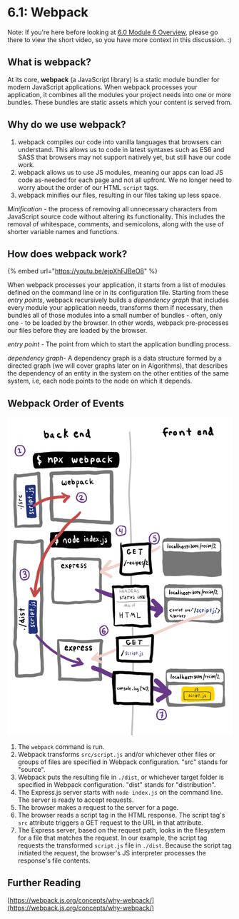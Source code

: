 # 6.1: Webpack

Note: If you're here before looking at [6.0 Module 6 Overview](../6.0-module-6-overview.md), please go there to view the short video, so you have more context in this discussion. :)&#x20;

## What is webpack?

At its core, **webpack** (a JavaScript library) is a static module bundler for modern JavaScript applications. When webpack processes your application, it combines all the modules your project needs into one or more bundles. These bundles are static assets which your content is served from.&#x20;

## Why do we use webpack?

1. webpack compiles our code into vanilla languages that browsers can understand. This allows us to code in latest syntaxes such as ES6 and SASS that browsers may not support natively yet, but still have our code work.
2. webpack allows us to use JS modules, meaning our apps can load JS code as-needed for each page and not all upfront. We no longer need to worry about the order of our HTML `script` tags.
3. webpack minifies our files, resulting in our files taking up less space.

_Minification_ - the process of removing all unnecessary characters from JavaScript source code without altering its functionality. This includes the removal of whitespace, comments, and semicolons, along with the use of shorter variable names and functions.&#x20;

## How does webpack work?

{% embed url="https://youtu.be/ejpXhFJBeO8" %}

When webpack processes your application, it starts from a list of modules defined on the command line or in its configuration file. Starting from these _entry points_, webpack recursively builds a _dependency graph_ that includes every module your application needs, transforms them if necessary, then bundles all of those modules into a small number of bundles - often, only one - to be loaded by the browser. In other words, webpack pre-processes our files before they are loaded by the browser.&#x20;

_entry point_ - The point from which to start the application bundling process.

_dependency graph_- A dependency graph is a data structure formed by a directed graph (we will cover graphs later on in Algorithms), that describes the dependency of an entity in the system on the other entities of the same system, i.e, each node points to the node on which it depends.&#x20;

## Webpack Order of Events

![Steps 1, 2, 3 are new. Steps 4, 5, 6, 7 are what we were doing previously.](../../.gitbook/assets/webpack-good.jpg)

1. The `webpack` command is run.
2. Webpack transforms `src/script.js` and/or whichever other files or groups of files are specified in Webpack configuration. "src" stands for "source".
3. Webpack puts the resulting file in `./dist`, or whichever target folder is specified in Webpack configuration. "dist" stands for "distribution".
4. The Express.js server starts with `node index.js` on the command line. The server is ready to accept requests.
5. The browser makes a request to the server for a page.
6. The browser reads a script tag in the HTML response. The script tag's `src` attribute triggers a GET request to the URL in that attribute.
7. The Express server, based on the request path, looks in the filesystem for a file that matches the request. In our example, the script tag requests the transformed `script.js` file in `./dist`. Because the script tag initiated the request, the browser's JS interpreter processes the response's file contents.

## Further Reading

[https://webpack.js.org/concepts/why-webpack/](https://webpack.js.org/concepts/why-webpack/)
